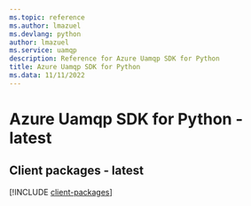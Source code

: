 ```yaml
---
ms.topic: reference
ms.author: lmazuel
ms.devlang: python
author: lmazuel
ms.service: uamqp
description: Reference for Azure Uamqp SDK for Python
title: Azure Uamqp SDK for Python
ms.data: 11/11/2022
---
```

# Azure Uamqp SDK for Python - latest

## Client packages - latest
[!INCLUDE [client-packages](uamqp-client-index.md)]